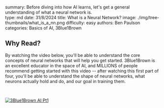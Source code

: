 summary: Before diving into how AI learns, let's get a general understanding of what a neural network is.         
type: md
date: 31/8/2024
title: What is a Neural Network?
image: ./img/tree-thumbnails/what_is_a_nn.png
difficulty: easy
authors: Ben Paulson
categories: Basics of AI, 3Blue1Brown

## Why Read?
By watching the video below, you'll be able to understand the core concepts of neural networks that will help you get started. 3Blue1Brown is an excellent educator in the space of AI, and MILLIONS of people recommend getting started with this video -- after watching this first part of four, you'll be able to understand the shape of neural networks, what neurons actually hold and do, and our goal in training them.

<br/>

[![3Blue1Brown AI Pt1](https://img.youtube.com/vi/aircAruvnKk/0.jpg)](https://www.youtube.com/watch?v=aircAruvnKk&list=PLZHQObOWTQDNU6R1_67000Dx_ZCJB-3pi&index=1)
